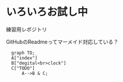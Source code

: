 # いろいろお試し中
練習用レポジトリ

GitHubのReadmeってマーメイド対応している？
```mermaid
  graph TD;
  A["index"]
  B["degital<br>clock"]
  C["TODO"]
      A-->B & C;
```
